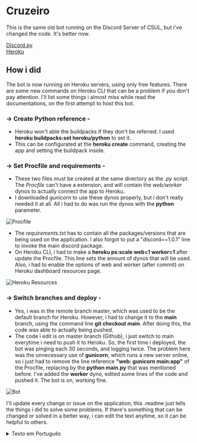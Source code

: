 # Cruzeiro

This is the same old bot running on the Discord Server of CSUL, but i've changed the code. It's better now.

[Discord.py](https://discordpy.readthedocs.io/en/stable/index.html)\
[Heroku](https://devcenter.heroku.com/categories/python-support)

## How i did 

The bot is now running on Heroku servers, using only free features. There are some new commands on Heroku CLI that can be a problem if you don't pay attention.
I'll list some things i almost miss while read the documentations, on the first attempt to host this bot.

### → Create Python reference -

  * Heroku won't able the buildpacks if they don't be referred. I used **heroku buildpacks:set heroku/python** to set it.
  * This can be configurated at the **heroku create** command, creating the app and setting the buildpack inside.

### → Set Procfile and requirements -

  * These two files must be created at the same directory as the *.py* script. The _Procfile_ can't have a extension, and will contain the _web/worker_ dynos to 
  actually connect the app to Heroku.
  * I downloaded _gunicorn_ to use these dynos properly, but i don't really needed it at all. All i had to do was run the dynos with the **python** parameter. 
  
  ![Procfile](https://user-images.githubusercontent.com/61850743/120256302-35333a80-c264-11eb-9d37-3a3027a4016f.png)
  
  * The _requirements.txt_ has to contain all the packages/versions that are being used on the application. I also forgot to put a "discord==1.0.1" line to invoke the
  main discord package.
  * On Heroku CLI, i had to make a **heroku ps:scale web=1 worker=1** after update the Procfile. This line sets the amount of dynos that will be used. Also, i had
  to enable the options of web and worker (after commit) on Heroku dashboard resources page.
  
  ![Heroku Resources](https://user-images.githubusercontent.com/61850743/120261954-58afb280-c26f-11eb-83aa-506cdfd54591.png)

### → Switch branches and deploy - 
 
  * Yes, i was in the remote branch master, which was used to be the default branch for Heroku. However, i had to change it to the **main** branch, using the
  command line **git checkout main**. After doing this, the code was able to actually being pushed.
  * The code i edit is on master branch (Github), i just switch to main everytime i need to push it to Heroku. So, the first time i deployed, the bot was 
  pinging each 30 seconds, and logging twice. The problem here was the unnecessary use of __gunicorn__, which runs a new server online, so i just had to remove
  the line reference **"web: gunicorn main:app"** of the Procfile, replacing by the **python main.py** that was mentioned before. I've added the **worker** dyno, 
  edited some lines of the code and pushed it. The bot is on, working fine.
 
  ![Bot](https://user-images.githubusercontent.com/61850743/120260002-5f3c2b00-c26b-11eb-9ee6-22d976f88bb7.png)
  
I'll update every change or issue on the application, this .readme just tells the things i did to solve some problems. If there's something that can be changed or 
solved in a better way, i can edit the text anytime, so it can be helpful to others.  

<details id="portuguese">
 <summary>Texto em Português</summary>

# Cruzeiro

Esse é o mesmo bot antigo, rodando no servidor do Discord da CSUL, mas eu mudei o código. Está melhor agora.

[Discord.py](https://discordpy.readthedocs.io/en/stable/index.html)\
[Heroku](https://devcenter.heroku.com/categories/python-support)

## Como eu fiz

O bot está rodando agora nos servidores da Heroku, usando só recursos gratuitos. Tem alguns novos comandos na CLI da Heroku que podem causar problemas se você não prestar atenção. Eu vou listar aqui algumas coisas que eu quase esqueci enquanto lia as documentações, na primeira vez que tentei hospedar o bot.

### → Criar referência do Python -

  * A Heroku não vai habilitar os buildpacks se eles não forem referenciados. Eu usei **heroku buildpacks:set heroku/python** pra setar isso.
  * Isso pode ser configurado no comando **heroku create**, criando o aplicativo com o buildpack junto.

### → Configurar Procfile e os requirements -

  * Esses dois arquivos precisam ser criados no mesmo diretório do arquivo *.py*. O _Procfile_ não pode ter extensão, e vai receber os dynos _web/worker_ pra conectar
  a aplicação com a Heroku.
  * Eu instalei o _gunicorn_ pra usar os dynos, mas no final eu não precisei dele. Só passei o parâmetro **python** para rodá-los.
  
  ![Procfile](https://user-images.githubusercontent.com/61850743/120256302-35333a80-c264-11eb-9d37-3a3027a4016f.png)
  
  * O _requirements.txt_ precisa ter todos os packages (comk as versões) que estão sendo usadas no app. Eu também esqueci de passar o parâmetro "discord==1.0.1" para
  chamar o pacote principal do Discord.
  * Na linha de comando, eu tive que mandar um **heroku ps:scale web=1 worker=1** depois de editar o Procfile. Esse comando configura a quantidade de dynos que vão ser
  usados. Depois eu também precisei habilitar os dois dynos na página de resources da Heroku, dentro do Dashboard da aplicação.
  
  ![Heroku Resources](https://user-images.githubusercontent.com/61850743/120261954-58afb280-c26f-11eb-83aa-506cdfd54591.png)

### → Mudar branches e fazer o deploy - 
 
  * Sim, eu estava no branch master, que era o branch padrão da Heroku. Entretanto, eu precisei mudar para o **main** branch com o comando **git checkout main**. 
  Depois de fazer isso, eu pude executar o git push.
  * O código que eu edito está no master branch (Github), eu só troco para o main toda vez que vou enviar o push para a Heroku. Da primeira vez que eu fiz
  o deploy, o bot estava dando ping a cada 30 segundos, e logando duas vezes num único push. O problema aqui era o uso desnecessário do __gunicorn__,que roda um novo
  servidor online, então eu precisei remover a linha **"web: gunicorn main:app"** no Procfile, alternando para **python main.py** que eu havia mencionado antes. 
  Eu adicionei o dyno **worker**, editei algumas linhas no código principal e executei o git push. O bot está online, funcionando perfeitamente.
 
  ![Bot](https://user-images.githubusercontent.com/61850743/120260002-5f3c2b00-c26b-11eb-9ee6-22d976f88bb7.png)
  
Eu vou atualizar toda mudança ou problema da aplicação, esse readme só conta os métodos que eu usei pra resolver alguns problemas. Se tem algo que pode ser mudado
ou resolvido de uma maneira melhor, eu posso editar esse texto a qualquer hora, para ser útil para outras pessoas.

</details>
